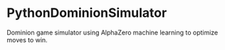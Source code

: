 # PythonDominionSimulator
Dominion game simulator using AlphaZero machine learning to optimize moves to win. 
